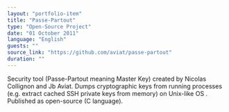 ```yaml
---
layout: "portfolio-item"
title: "Passe-Partout"
type: "Open-Source Project"
date: "01 October 2011"
language: "English"
guests: ""
source_link: "https://github.com/aviat/passe-partout"
duration: ""
---
```


Security tool (Passe-Partout meaning Master Key) created by Nicolas Collignon and Jb Aviat. Dumps cryptographic keys from running processes (e.g. extract cached SSH private keys from memory) on Unix-like OS . Published as open-source (C language).
